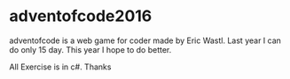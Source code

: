 # adventofcode2016
adventofcode is a web game for coder made by Eric Wastl.
Last year I can do only 15 day. This year I hope to do better.

All Exercise is in c#.
Thanks

